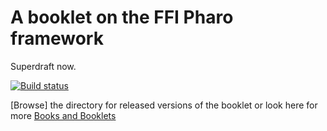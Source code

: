 # A booklet on the FFI Pharo framework

Superdraft now.

[![Build status][badge]][travis]

[travis]: https://travis-ci.org/SquareBracketAssociates/Booklet-uFFI
[badge]: https://travis-ci.org/SquareBracketAssociates/Booklet-uFFI.svg?branch=master

[Browse] the directory for released versions of the booklet or
look here for more [Books and Booklets](http://books.pharo.org/)
